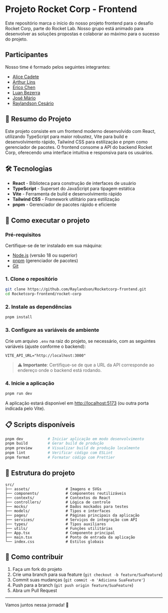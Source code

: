 # Projeto Rocket Corp - Frontend

Este repositório marca o início do nosso projeto frontend para o desafio Rocket Corp, parte do Rocket Lab. Nosso grupo está animado para desenvolver as soluções propostas e colaborar ao máximo para o sucesso do projeto.

## Participantes

Nosso time é formado pelos seguintes integrantes:

- [Alice Cadete](https://github.com/alicecadete28)
- [Arthur Lins](https://github.com/ArthurLins00)
- [Erico Chen](https://github.com/erico-chen)
- [Luan Bezerra](https://github.com/luanbezerra)
- [José Mário](https://github.com/MF853)
- [Raylandson Cesário](https://github.com/Raylandson)

## 📖 Resumo do Projeto

Este projeto consiste em um frontend moderno desenvolvido com React, utilizando TypeScript para maior robustez, Vite para build e desenvolvimento rápido, Tailwind CSS para estilização e pnpm como gerenciador de pacotes. O frontend consome a API do backend Rocket Corp, oferecendo uma interface intuitiva e responsiva para os usuários.

## 🛠️ Tecnologias

- **React** - Biblioteca para construção de interfaces de usuário
- **TypeScript** - Superset do JavaScript para tipagem estática
- **Vite** - Ferramenta de build e desenvolvimento rápido
- **Tailwind CSS** - Framework utilitário para estilização
- **pnpm** - Gerenciador de pacotes rápido e eficiente

## 🚀 Como executar o projeto

### Pré-requisitos

Certifique-se de ter instalado em sua máquina:

- [Node.js](https://nodejs.org/) (versão 18 ou superior)
- [pnpm](https://pnpm.io/) (gerenciador de pacotes)
- [Git](https://git-scm.com/)

### 1. Clone o repositório

```bash
git clone https://github.com/Raylandson/Rocketcorp-frontend.git
cd Rocketcorp-frontend/rocket-corp
```

### 2. Instale as dependências

```bash
pnpm install
```

### 3. Configure as variáveis de ambiente

Crie um arquivo `.env` na raiz do projeto, se necessário, com as seguintes variáveis (ajuste conforme o backend):

```env
VITE_API_URL="http://localhost:3000"
```

> **⚠️ Importante**: Certifique-se de que a URL da API corresponde ao endereço onde o backend está rodando.

### 4. Inicie a aplicação

```bash
pnpm run dev
```

A aplicação estará disponível em [http://localhost:5173](http://localhost:5173) (ou outra porta indicada pelo Vite).

## 📋 Scripts disponíveis

```bash
pnpm dev           # Iniciar aplicação em modo desenvolvimento
pnpm build         # Gerar build de produção
pnpm preview       # Visualizar build de produção localmente
pnpm lint          # Verificar código com ESLint
pnpm format        # Formatar código com Prettier
```

## 📁 Estrutura do projeto

```
src/
├── assets/                # Imagens e SVGs
├── components/            # Componentes reutilizáveis
├── contexts/              # Contextos do React
├── controllers/           # Lógica de controle
├── mocks/                 # Dados mockados para testes
├── models/                # Tipos e interfaces
├── pages/                 # Páginas principais da aplicação
├── services/              # Serviços de integração com API
├── types/                 # Tipos auxiliares
├── utils/                 # Funções utilitárias
├── App.tsx                # Componente principal
├── main.tsx               # Ponto de entrada da aplicação
└── index.css              # Estilos globais
```

## 🤝 Como contribuir

1. Faça um fork do projeto
2. Crie uma branch para sua feature (`git checkout -b feature/SuaFeature`)
3. Commit suas mudanças (`git commit -m 'Adiciona SuaFeature'`)
4. Push para a branch (`git push origin feature/SuaFeature`)
5. Abra um Pull Request

---

Vamos juntos nessa jornada! 🚀
